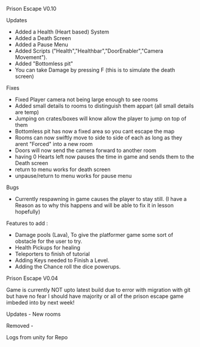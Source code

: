
Prison Escape V0.10

Updates 

- Added a Health (Heart based) System 
- Added a Death Screen 
- Added a Pause Menu
- Added Scripts ("Health","Healthbar","DoorEnabler","Camera Movement").
- Added "Bottomless pit"
- You can take Damage by pressing F (this is to simulate the death screen)


Fixes
- Fixed Player camera not being large enough to see rooms
- Added small details to rooms to distinguish them appart (all small details are temp)
- Jumping on crates/boxes will know allow the player to jump on top of them
- Bottomless pit has now a fixed area so you cant escape the map 
- Rooms can now swiftly move to side to side of each as long as they arent "Forced" into a new room
- Doors will now send the camera forward to another room
- having 0 Hearts left now pauses the time in game and sends them to the Death screen
- return to menu works for death screen
- unpause/return to menu works for pause menu

Bugs 

- Currently respawning in game causes the player to stay still.
(I have a Reason as to why this happens and will be able to fix it in lesson hopefully)

Features to add : 

- Damage pools (Lava), To give the platformer game some sort of obstacle for the user to try.
- Health Pickups for healing
- Teleporters to finish of tutorial
- Adding Keys needed to Finish a Level.
- Adding the Chance roll the dice powerups. 




Prison Escape V0.04

Game is currently NOT upto latest build due to error with migration with git but have no fear I should have majority or all of the prison escape game
imbeded into by next week!



Updates -
New rooms

Removed - 

Logs from unity for Repo
